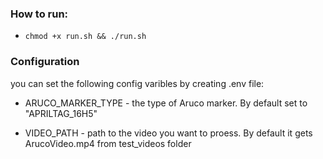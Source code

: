### How to run:

* `chmod +x run.sh && ./run.sh`

### Configuration
you can set the following config varibles by creating .env file:


* ARUCO_MARKER_TYPE - the type of Aruco marker. By default set to "APRILTAG_16H5"

* VIDEO_PATH - path to the video you want to proess. By default it gets ArucoVideo.mp4 from test_videos folder